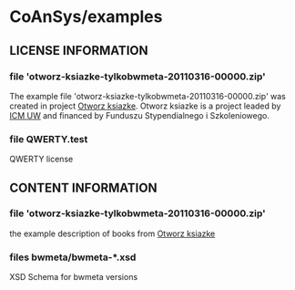 CoAnSys/examples
================

LICENSE INFORMATION
-------------------

### file 'otworz-ksiazke-tylkobwmeta-20110316-00000.zip'

The example file 'otworz-ksiazke-tylkobwmeta-20110316-00000.zip' was created in project [Otworz ksiazke](http://otworzksiazke.pl). 
Otworz ksiazke is a project leaded by [ICM UW](http://www.icm.edu.pl/) and financed by Funduszu Stypendialnego i Szkoleniowego.

### file QWERTY.test

QWERTY license

CONTENT INFORMATION
-------------------

### file 'otworz-ksiazke-tylkobwmeta-20110316-00000.zip'

the example description of books from [Otworz ksiazke](http://otworzksiazke.pl)

### files bwmeta/bwmeta-*.xsd

XSD Schema for bwmeta versions
